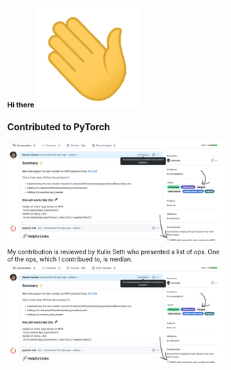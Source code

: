 ### Hi there ![](./res/hi.gif)

## Contributed to PyTorch
![PyTorch Contribution screenshot](./res/pytorchPR.png)

My contribution is reviewed by Kulin Seth who presented a list of ops. One of the ops, which I contribued to, is median. 
![Presented on PyTorch 2022 Conference](./res/pytorchPR.png)

<!--
**Raman-Kumar/Raman-Kumar** is a ✨ _special_ ✨ repository because its `README.md` (this file) appears on your GitHub profile.

Here are some ideas to get you started:

- 🔭 I’m currently working on ...
- 🌱 I’m currently learning ...
- 👯 I’m looking to collaborate on ...
- 🤔 I’m looking for help with ...
- 💬 Ask me about ...
- 📫 How to reach me: ...
- 😄 Pronouns: ...
- ⚡ Fun fact: ...
-->
